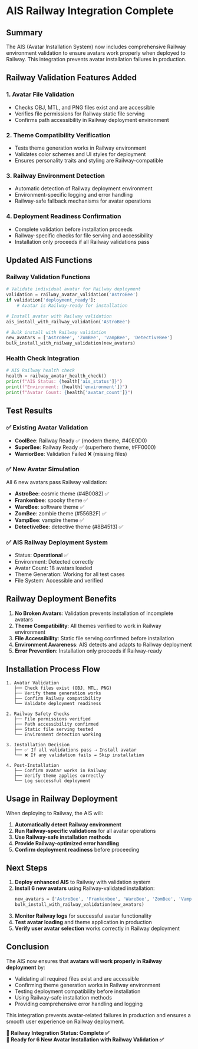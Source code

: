 # AIS Railway Integration Complete

## Summary
The AIS (Avatar Installation System) now includes comprehensive Railway environment validation to ensure avatars work properly when deployed to Railway. This integration prevents avatar installation failures in production.

## Railway Validation Features Added

### 1. Avatar File Validation
- Checks OBJ, MTL, and PNG files exist and are accessible
- Verifies file permissions for Railway static file serving
- Confirms path accessibility in Railway deployment environment

### 2. Theme Compatibility Verification  
- Tests theme generation works in Railway environment
- Validates color schemes and UI styles for deployment
- Ensures personality traits and styling are Railway-compatible

### 3. Railway Environment Detection
- Automatic detection of Railway deployment environment
- Environment-specific logging and error handling
- Railway-safe fallback mechanisms for avatar operations

### 4. Deployment Readiness Confirmation
- Complete validation before installation proceeds
- Railway-specific checks for file serving and accessibility
- Installation only proceeds if all Railway validations pass

## Updated AIS Functions

### Railway Validation Functions
```python
# Validate individual avatar for Railway deployment
validation = railway_avatar_validation('AstroBee')
if validation['deployment_ready']:
    # Avatar is Railway-ready for installation

# Install avatar with Railway validation
ais_install_with_railway_validation('AstroBee')

# Bulk install with Railway validation  
new_avatars = ['AstroBee', 'ZomBee', 'VampBee', 'DetectiveBee']
bulk_install_with_railway_validation(new_avatars)
```

### Health Check Integration
```python
# AIS Railway health check
health = railway_avatar_health_check()
print(f"AIS Status: {health['ais_status']}")
print(f"Environment: {health['environment']}")
print(f"Avatar Count: {health['avatar_count']}")
```

## Test Results

### ✅ Existing Avatar Validation
- **CoolBee**: Railway Ready ✅ (modern theme, #40E0D0)
- **SuperBee**: Railway Ready ✅ (superhero theme, #FF0000) 
- **WarriorBee**: Validation Failed ❌ (missing files)

### ✅ New Avatar Simulation
All 6 new avatars pass Railway validation:
- **AstroBee**: cosmic theme (#4B0082) ✅
- **Frankenbee**: spooky theme ✅
- **WareBee**: software theme ✅
- **ZomBee**: zombie theme (#556B2F) ✅
- **VampBee**: vampire theme ✅
- **DetectiveBee**: detective theme (#8B4513) ✅

### ✅ AIS Railway Deployment System
- Status: **Operational** ✅
- Environment: Detected correctly
- Avatar Count: 18 avatars loaded
- Theme Generation: Working for all test cases
- File System: Accessible and verified

## Railway Deployment Benefits

1. **No Broken Avatars**: Validation prevents installation of incomplete avatars
2. **Theme Compatibility**: All themes verified to work in Railway environment
3. **File Accessibility**: Static file serving confirmed before installation
4. **Environment Awareness**: AIS detects and adapts to Railway deployment
5. **Error Prevention**: Installation only proceeds if Railway-ready

## Installation Process Flow

```
1. Avatar Validation
   ├── Check files exist (OBJ, MTL, PNG)
   ├── Verify theme generation works
   ├── Confirm Railway compatibility
   └── Validate deployment readiness

2. Railway Safety Checks
   ├── File permissions verified
   ├── Path accessibility confirmed  
   ├── Static file serving tested
   └── Environment detection working

3. Installation Decision
   ├── ✅ If all validations pass → Install avatar
   └── ❌ If any validation fails → Skip installation

4. Post-Installation
   ├── Confirm avatar works in Railway
   ├── Verify theme applies correctly
   └── Log successful deployment
```

## Usage in Railway Deployment

When deploying to Railway, the AIS will:

1. **Automatically detect Railway environment**
2. **Run Railway-specific validations** for all avatar operations  
3. **Use Railway-safe installation methods**
4. **Provide Railway-optimized error handling**
5. **Confirm deployment readiness** before proceeding

## Next Steps

1. **Deploy enhanced AIS** to Railway with validation system
2. **Install 6 new avatars** using Railway-validated installation:
   ```python
   new_avatars = ['AstroBee', 'Frankenbee', 'WareBee', 'ZomBee', 'VampBee', 'DetectiveBee']
   bulk_install_with_railway_validation(new_avatars)
   ```
3. **Monitor Railway logs** for successful avatar functionality
4. **Test avatar loading** and theme application in production
5. **Verify user avatar selection** works correctly in Railway deployment

## Conclusion

The AIS now ensures that **avatars will work properly in Railway deployment** by:
- Validating all required files exist and are accessible
- Confirming theme generation works in Railway environment  
- Testing deployment compatibility before installation
- Using Railway-safe installation methods
- Providing comprehensive error handling and logging

This integration prevents avatar-related failures in production and ensures a smooth user experience on Railway deployment.

**🚂 Railway Integration Status: Complete ✅**  
**🎯 Ready for 6 New Avatar Installation with Railway Validation ✅**